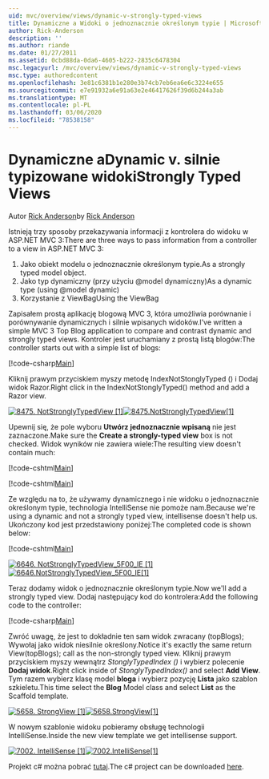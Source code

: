 ```yaml
---
uid: mvc/overview/views/dynamic-v-strongly-typed-views
title: Dynamiczne a Widoki o jednoznacznie określonym typie | Microsoft Docs
author: Rick-Anderson
description: ''
ms.author: riande
ms.date: 01/27/2011
ms.assetid: 0cbd88da-0da6-4605-b222-2835c6478304
msc.legacyurl: /mvc/overview/views/dynamic-v-strongly-typed-views
msc.type: authoredcontent
ms.openlocfilehash: 3e81c6381b1e280e3b74cb7eb6ea6e6c3224e655
ms.sourcegitcommit: e7e91932a6e91a63e2e46417626f39d6b244a3ab
ms.translationtype: MT
ms.contentlocale: pl-PL
ms.lasthandoff: 03/06/2020
ms.locfileid: "78538158"
---
```

# <a name="dynamic-v-strongly-typed-views"></a><span data-ttu-id="a0bfb-103">Dynamiczne a</span><span class="sxs-lookup"><span data-stu-id="a0bfb-103">Dynamic v.</span></span> <span data-ttu-id="a0bfb-104">silnie typizowane widoki</span><span class="sxs-lookup"><span data-stu-id="a0bfb-104">Strongly Typed Views</span></span>

<span data-ttu-id="a0bfb-105">Autor [Rick Anderson](https://twitter.com/RickAndMSFT)</span><span class="sxs-lookup"><span data-stu-id="a0bfb-105">by [Rick Anderson](https://twitter.com/RickAndMSFT)</span></span>

<span data-ttu-id="a0bfb-106">Istnieją trzy sposoby przekazywania informacji z kontrolera do widoku w ASP.NET MVC 3:</span><span class="sxs-lookup"><span data-stu-id="a0bfb-106">There are three ways to pass information from a controller to a view in ASP.NET MVC 3:</span></span>

1. <span data-ttu-id="a0bfb-107">Jako obiekt modelu o jednoznacznie określonym typie.</span><span class="sxs-lookup"><span data-stu-id="a0bfb-107">As a strongly typed model object.</span></span>
2. <span data-ttu-id="a0bfb-108">Jako typ dynamiczny (przy użyciu @model dynamiczny)</span><span class="sxs-lookup"><span data-stu-id="a0bfb-108">As a dynamic type (using @model dynamic)</span></span>
3. <span data-ttu-id="a0bfb-109">Korzystanie z ViewBag</span><span class="sxs-lookup"><span data-stu-id="a0bfb-109">Using the ViewBag</span></span>

<span data-ttu-id="a0bfb-110">Zapisałem prostą aplikację blogową MVC 3, która umożliwia porównanie i porównywanie dynamicznych i silnie wpisanych widoków.</span><span class="sxs-lookup"><span data-stu-id="a0bfb-110">I've written a simple MVC 3 Top Blog application to compare and contrast dynamic and strongly typed views.</span></span> <span data-ttu-id="a0bfb-111">Kontroler jest uruchamiany z prostą listą blogów:</span><span class="sxs-lookup"><span data-stu-id="a0bfb-111">The controller starts out with a simple list of blogs:</span></span>

[!code-csharp[Main](dynamic-v-strongly-typed-views/samples/sample1.cs)]

<span data-ttu-id="a0bfb-112">Kliknij prawym przyciskiem myszy metodę IndexNotStonglyTyped () i Dodaj widok Razor.</span><span class="sxs-lookup"><span data-stu-id="a0bfb-112">Right click in the IndexNotStonglyTyped() method and add a Razor view.</span></span>

<span data-ttu-id="a0bfb-113">[![8475. NotStronglyTypedView [1]](dynamic-v-strongly-typed-views/_static/image2.png)](dynamic-v-strongly-typed-views/_static/image1.png)</span><span class="sxs-lookup"><span data-stu-id="a0bfb-113">[![8475.NotStronglyTypedView[1]](dynamic-v-strongly-typed-views/_static/image2.png)](dynamic-v-strongly-typed-views/_static/image1.png)</span></span>

<span data-ttu-id="a0bfb-114">Upewnij się, że pole wyboru **Utwórz jednoznacznie wpisaną** nie jest zaznaczone.</span><span class="sxs-lookup"><span data-stu-id="a0bfb-114">Make sure the **Create a strongly-typed view** box is not checked.</span></span> <span data-ttu-id="a0bfb-115">Widok wyników nie zawiera wiele:</span><span class="sxs-lookup"><span data-stu-id="a0bfb-115">The resulting view doesn't contain much:</span></span>

[!code-cshtml[Main](dynamic-v-strongly-typed-views/samples/sample2.cshtml)]

[!code-cshtml[Main](dynamic-v-strongly-typed-views/samples/sample3.cshtml)]

<span data-ttu-id="a0bfb-116">Ze względu na to, że używamy dynamicznego i nie widoku o jednoznacznie określonym typie, technologia IntelliSense nie pomoże nam.</span><span class="sxs-lookup"><span data-stu-id="a0bfb-116">Because we're using a dynamic and not a strongly typed view, intellisense doesn't help us.</span></span> <span data-ttu-id="a0bfb-117">Ukończony kod jest przedstawiony poniżej:</span><span class="sxs-lookup"><span data-stu-id="a0bfb-117">The completed code is shown below:</span></span>

[!code-cshtml[Main](dynamic-v-strongly-typed-views/samples/sample4.cshtml)]

<span data-ttu-id="a0bfb-118">[![6646. NotStronglyTypedView_5F00_IE [1]](dynamic-v-strongly-typed-views/_static/image4.png)](dynamic-v-strongly-typed-views/_static/image3.png)</span><span class="sxs-lookup"><span data-stu-id="a0bfb-118">[![6646.NotStronglyTypedView_5F00_IE[1]](dynamic-v-strongly-typed-views/_static/image4.png)](dynamic-v-strongly-typed-views/_static/image3.png)</span></span>

<span data-ttu-id="a0bfb-119">Teraz dodamy widok o jednoznacznie określonym typie.</span><span class="sxs-lookup"><span data-stu-id="a0bfb-119">Now we'll add a strongly typed view.</span></span> <span data-ttu-id="a0bfb-120">Dodaj następujący kod do kontrolera:</span><span class="sxs-lookup"><span data-stu-id="a0bfb-120">Add the following code to the controller:</span></span>

[!code-csharp[Main](dynamic-v-strongly-typed-views/samples/sample5.cs)]

<span data-ttu-id="a0bfb-121">Zwróć uwagę, że jest to dokładnie ten sam widok zwracany (topBlogs); Wywołaj jako widok niesilnie określony.</span><span class="sxs-lookup"><span data-stu-id="a0bfb-121">Notice it's exactly the same return View(topBlogs); call as the non-strongly typed view.</span></span> <span data-ttu-id="a0bfb-122">Kliknij prawym przyciskiem myszy wewnątrz *StonglyTypedIndex ()* i wybierz polecenie **Dodaj widok**.</span><span class="sxs-lookup"><span data-stu-id="a0bfb-122">Right click inside of *StonglyTypedIndex()* and select **Add View**.</span></span> <span data-ttu-id="a0bfb-123">Tym razem wybierz klasę model **bloga** i wybierz pozycję **Lista** jako szablon szkieletu.</span><span class="sxs-lookup"><span data-stu-id="a0bfb-123">This time select the **Blog** Model class and select **List** as the Scaffold template.</span></span>

<span data-ttu-id="a0bfb-124">[![5658. StrongView [1]](dynamic-v-strongly-typed-views/_static/image6.png)](dynamic-v-strongly-typed-views/_static/image5.png)</span><span class="sxs-lookup"><span data-stu-id="a0bfb-124">[![5658.StrongView[1]](dynamic-v-strongly-typed-views/_static/image6.png)](dynamic-v-strongly-typed-views/_static/image5.png)</span></span>

<span data-ttu-id="a0bfb-125">W nowym szablonie widoku pobieramy obsługę technologii IntelliSense.</span><span class="sxs-lookup"><span data-stu-id="a0bfb-125">Inside the new view template we get intellisense support.</span></span>

<span data-ttu-id="a0bfb-126">[![7002. IntelliSense [1]](dynamic-v-strongly-typed-views/_static/image8.png)](dynamic-v-strongly-typed-views/_static/image7.png)</span><span class="sxs-lookup"><span data-stu-id="a0bfb-126">[![7002.IntelliSense[1]](dynamic-v-strongly-typed-views/_static/image8.png)](dynamic-v-strongly-typed-views/_static/image7.png)</span></span>

<span data-ttu-id="a0bfb-127">Projekt c# można pobrać [tutaj](https://blogs.msdn.com/cfs-file.ashx/__key/CommunityServer-Blogs-Components-WeblogFiles/00-00-01-11-73-SSMS/1817.Mvc3ViewDemo.zip).</span><span class="sxs-lookup"><span data-stu-id="a0bfb-127">The c# project can be downloaded [here](https://blogs.msdn.com/cfs-file.ashx/__key/CommunityServer-Blogs-Components-WeblogFiles/00-00-01-11-73-SSMS/1817.Mvc3ViewDemo.zip).</span></span>
